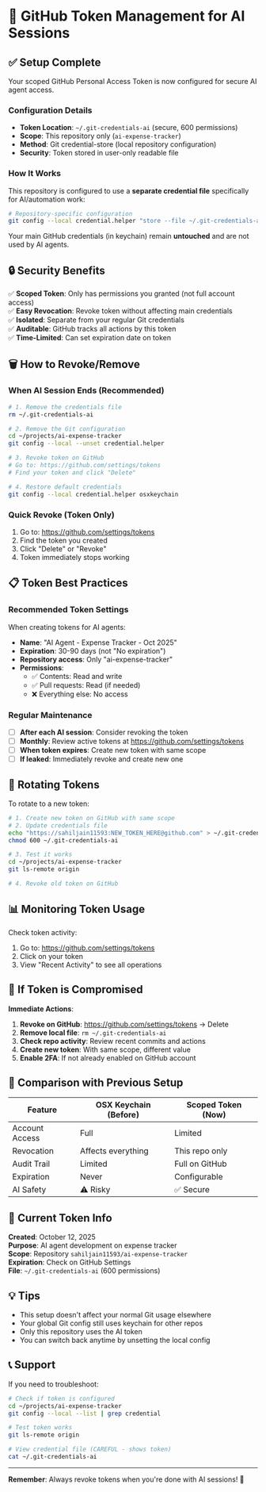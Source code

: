 # 🔐 GitHub Token Management for AI Sessions

## ✅ Setup Complete

Your scoped GitHub Personal Access Token is now configured for secure AI agent access.

### Configuration Details

- **Token Location**: `~/.git-credentials-ai` (secure, 600 permissions)
- **Scope**: This repository only (`ai-expense-tracker`)
- **Method**: Git credential-store (local repository configuration)
- **Security**: Token stored in user-only readable file

### How It Works

This repository is configured to use a **separate credential file** specifically for AI/automation work:

```bash
# Repository-specific configuration
git config --local credential.helper "store --file ~/.git-credentials-ai"
```

Your main GitHub credentials (in keychain) remain **untouched** and are not used by AI agents.

## 🔒 Security Benefits

✅ **Scoped Token**: Only has permissions you granted (not full account access)  
✅ **Easy Revocation**: Revoke token without affecting main credentials  
✅ **Isolated**: Separate from your regular Git credentials  
✅ **Auditable**: GitHub tracks all actions by this token  
✅ **Time-Limited**: Can set expiration date on token  

## 🗑️ How to Revoke/Remove

### When AI Session Ends (Recommended)

```bash
# 1. Remove the credentials file
rm ~/.git-credentials-ai

# 2. Remove the Git configuration
cd ~/projects/ai-expense-tracker
git config --local --unset credential.helper

# 3. Revoke token on GitHub
# Go to: https://github.com/settings/tokens
# Find your token and click "Delete"

# 4. Restore default credentials
git config --local credential.helper osxkeychain
```

### Quick Revoke (Token Only)

1. Go to: https://github.com/settings/tokens
2. Find the token you created
3. Click "Delete" or "Revoke"
4. Token immediately stops working

## 📋 Token Best Practices

### Recommended Token Settings

When creating tokens for AI agents:

- **Name**: "AI Agent - Expense Tracker - Oct 2025"
- **Expiration**: 30-90 days (not "No expiration")
- **Repository access**: Only "ai-expense-tracker"
- **Permissions**:
  - ✅ Contents: Read and write
  - ✅ Pull requests: Read (if needed)
  - ❌ Everything else: No access

### Regular Maintenance

- [ ] **After each AI session**: Consider revoking the token
- [ ] **Monthly**: Review active tokens at https://github.com/settings/tokens
- [ ] **When token expires**: Create new token with same scope
- [ ] **If leaked**: Immediately revoke and create new one

## 🔄 Rotating Tokens

To rotate to a new token:

```bash
# 1. Create new token on GitHub with same scope
# 2. Update credentials file
echo "https://sahiljain11593:NEW_TOKEN_HERE@github.com" > ~/.git-credentials-ai
chmod 600 ~/.git-credentials-ai

# 3. Test it works
cd ~/projects/ai-expense-tracker
git ls-remote origin

# 4. Revoke old token on GitHub
```

## 📊 Monitoring Token Usage

Check token activity:
1. Go to: https://github.com/settings/tokens
2. Click on your token
3. View "Recent Activity" to see all operations

## 🚨 If Token is Compromised

**Immediate Actions**:

1. **Revoke on GitHub**: https://github.com/settings/tokens → Delete
2. **Remove local file**: `rm ~/.git-credentials-ai`
3. **Check repo activity**: Review recent commits and actions
4. **Create new token**: With same scope, different value
5. **Enable 2FA**: If not already enabled on GitHub account

## 📝 Comparison with Previous Setup

| Feature | OSX Keychain (Before) | Scoped Token (Now) |
|---------|----------------------|-------------------|
| Account Access | Full | Limited |
| Revocation | Affects everything | This repo only |
| Audit Trail | Limited | Full on GitHub |
| Expiration | Never | Configurable |
| AI Safety | ⚠️ Risky | ✅ Secure |

## 🎯 Current Token Info

**Created**: October 12, 2025  
**Purpose**: AI agent development on expense tracker  
**Scope**: Repository `sahiljain11593/ai-expense-tracker`  
**Expiration**: Check on GitHub Settings  
**File**: `~/.git-credentials-ai` (600 permissions)  

## 💡 Tips

- This setup doesn't affect your normal Git usage elsewhere
- Your global Git config still uses keychain for other repos
- Only this repository uses the AI token
- You can switch back anytime by unsetting the local config

## 📞 Support

If you need to troubleshoot:

```bash
# Check if token is configured
cd ~/projects/ai-expense-tracker
git config --local --list | grep credential

# Test token works
git ls-remote origin

# View credential file (CAREFUL - shows token)
cat ~/.git-credentials-ai
```

---

**Remember**: Always revoke tokens when you're done with AI sessions! 🔐

